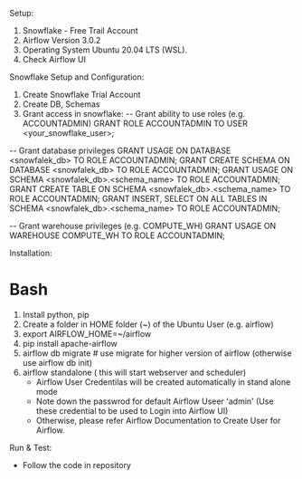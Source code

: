 Setup:
1. Snowflake - Free Trail Account
2. Airflow Version 3.0.2
3. Operating System Ubuntu 20.04 LTS (WSL).
4. Check Airflow UI 

Snowflake Setup and Configuration: 
1. Create Snowflake Trial Account
2. Create DB, Schemas
3. Grant access in snowflake:
-- Grant ability to use roles (e.g. ACCOUNTADMIN)
GRANT ROLE ACCOUNTADMIN TO USER <your_snowflake_user>;

-- Grant database privileges
GRANT USAGE ON DATABASE <snowfalek_db> TO ROLE ACCOUNTADMIN;
GRANT CREATE SCHEMA ON DATABASE <snowfalek_db> TO ROLE ACCOUNTADMIN;
GRANT USAGE ON SCHEMA <snowfalek_db>.<schema_name> TO ROLE ACCOUNTADMIN;
GRANT CREATE TABLE ON SCHEMA <snowfalek_db>.<schema_name> TO ROLE ACCOUNTADMIN;
GRANT INSERT, SELECT ON ALL TABLES IN SCHEMA <snowfalek_db>.<schema_name> TO ROLE ACCOUNTADMIN;

-- Grant warehouse privileges (e.g. COMPUTE_WH)
GRANT USAGE ON WAREHOUSE COMPUTE_WH TO ROLE ACCOUNTADMIN;

Installation: 
# Bash
1. Install python, pip
2. Create a folder in HOME folder (~) of the Ubuntu User (e.g. airflow)
3. export AIRFLOW_HOME=~/airflow
4. pip install apache-airflow
5. airflow db migrate # use migrate for higher version of airflow (otherwise use airflow db init) 
6. airflow standalone ( this will start webserver and scheduler)
   - Airflow User Credentilas will be created automatically in stand alone mode
   - Note down the passwrod for default Airflow Useer 'admin' (Use these credential to be used to Login into Airflow UI)
   - Otherwise, please refer Airflow Documentation to Create User for Airflow.

Run & Test:
- Follow the code in repository
